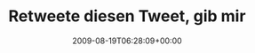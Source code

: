 ---
retweeted: false
source: <a href="http://twitter.com" rel="nofollow">Twitter Web Client</a>
entities:
  hashtags:
  - text: gaehn
    indices:
    - '85'
    - '91'
  symbols: []
  user_mentions: []
  urls: []
display_text_range:
- '0'
- '91'
favorite_count: '0'
id_str: '3400524834'
truncated: false
retweet_count: '0'
id: '3400524834'
created_at: Wed Aug 19 06:28:09 +0000 2009
favorited: false
full_text: 'Retweete diesen Tweet, gib mir noch 2 Stunden Schlaf und gewinne einen
  Holzlutscher! #gaehn'
lang: de
tags:
- gaehn
- pesos:twitter
date: '2009-08-19T06:28:09+00:00'
src: https://twitter.com/bascht/status/3400524834
original_url: https://twitter.com/bascht/status/3400524834
type: twitter_tweet
text: 'Retweete diesen Tweet, gib mir noch 2 Stunden Schlaf und gewinne einen Holzlutscher!
  #gaehn'
title: 'Retweete diesen Tweet, gib mir '

---